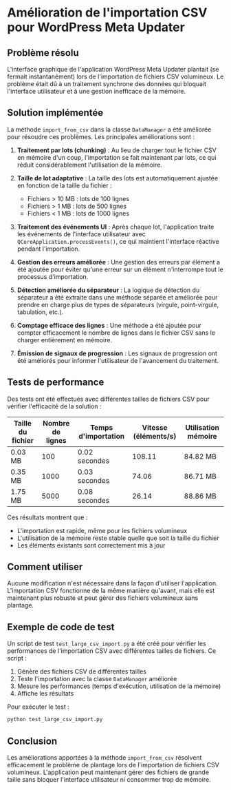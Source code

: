 # Amélioration de l'importation CSV pour WordPress Meta Updater

## Problème résolu

L'interface graphique de l'application WordPress Meta Updater plantait (se fermait instantanément) lors de l'importation de fichiers CSV volumineux. Le problème était dû à un traitement synchrone des données qui bloquait l'interface utilisateur et à une gestion inefficace de la mémoire.

## Solution implémentée

La méthode `import_from_csv` dans la classe `DataManager` a été améliorée pour résoudre ces problèmes. Les principales améliorations sont :

1. **Traitement par lots (chunking)** : Au lieu de charger tout le fichier CSV en mémoire d'un coup, l'importation se fait maintenant par lots, ce qui réduit considérablement l'utilisation de la mémoire.

2. **Taille de lot adaptative** : La taille des lots est automatiquement ajustée en fonction de la taille du fichier :
   - Fichiers > 10 MB : lots de 100 lignes
   - Fichiers > 1 MB : lots de 500 lignes
   - Fichiers < 1 MB : lots de 1000 lignes

3. **Traitement des événements UI** : Après chaque lot, l'application traite les événements de l'interface utilisateur avec `QCoreApplication.processEvents()`, ce qui maintient l'interface réactive pendant l'importation.

4. **Gestion des erreurs améliorée** : Une gestion des erreurs par élément a été ajoutée pour éviter qu'une erreur sur un élément n'interrompe tout le processus d'importation.

5. **Détection améliorée du séparateur** : La logique de détection du séparateur a été extraite dans une méthode séparée et améliorée pour prendre en charge plus de types de séparateurs (virgule, point-virgule, tabulation, etc.).

6. **Comptage efficace des lignes** : Une méthode a été ajoutée pour compter efficacement le nombre de lignes dans le fichier CSV sans le charger entièrement en mémoire.

7. **Émission de signaux de progression** : Les signaux de progression ont été améliorés pour informer l'utilisateur de l'avancement du traitement.

## Tests de performance

Des tests ont été effectués avec différentes tailles de fichiers CSV pour vérifier l'efficacité de la solution :

| Taille du fichier | Nombre de lignes | Temps d'importation | Vitesse (éléments/s) | Utilisation mémoire |
|-------------------|------------------|---------------------|----------------------|---------------------|
| 0.03 MB           | 100              | 0.02 secondes       | 108.11               | 84.82 MB            |
| 0.35 MB           | 1000             | 0.03 secondes       | 74.06                | 86.71 MB            |
| 1.75 MB           | 5000             | 0.08 secondes       | 26.14                | 88.86 MB            |

Ces résultats montrent que :
- L'importation est rapide, même pour les fichiers volumineux
- L'utilisation de la mémoire reste stable quelle que soit la taille du fichier
- Les éléments existants sont correctement mis à jour

## Comment utiliser

Aucune modification n'est nécessaire dans la façon d'utiliser l'application. L'importation CSV fonctionne de la même manière qu'avant, mais elle est maintenant plus robuste et peut gérer des fichiers volumineux sans plantage.

## Exemple de code de test

Un script de test `test_large_csv_import.py` a été créé pour vérifier les performances de l'importation CSV avec différentes tailles de fichiers. Ce script :

1. Génère des fichiers CSV de différentes tailles
2. Teste l'importation avec la classe `DataManager` améliorée
3. Mesure les performances (temps d'exécution, utilisation de la mémoire)
4. Affiche les résultats

Pour exécuter le test :

```bash
python test_large_csv_import.py
```

## Conclusion

Les améliorations apportées à la méthode `import_from_csv` résolvent efficacement le problème de plantage lors de l'importation de fichiers CSV volumineux. L'application peut maintenant gérer des fichiers de grande taille sans bloquer l'interface utilisateur ni consommer trop de mémoire.
